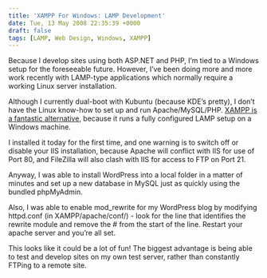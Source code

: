 ```yaml
---
title: 'XAMPP For Windows: LAMP Development'
date: Tue, 13 May 2008 22:35:39 +0000
draft: false
tags: [LAMP, Web Design, Windows, XAMPP]
---
```


Because I develop sites using both ASP.NET and PHP, I’m tied to a Windows setup for the foreseeable future. However, I’ve been doing more and more work recently with LAMP-type applications which normally require a working Linux server installation.

Although I currently dual-boot with Kubuntu (because KDE’s pretty), I don’t have the Linux know-how to set up and run Apache/MySQL/PHP. [XAMPP is a fantastic alternative](http://www.apachefriends.org/en/xampp-windows.html), because it runs a fully configured LAMP setup on a Windows machine.

I installed it today for the first time, and one warning is to switch off or disable your IIS installation, because Apache will conflict with IIS for use of Port 80, and FileZilla will also clash with IIS for access to FTP on Port 21.

Anyway, I was able to install WordPress into a local folder in a matter of minutes and set up a new database in MySQL just as quickly using the bundled phpMyAdmin.

Also, I was able to enable mod_rewrite for my WordPress blog by modifying httpd.conf (in XAMPP/apache/conf/) - look for the line that identifies the rewrite module and remove the # from the start of the line. Restart your apache server and you’re all set.

This looks like it could be a lot of fun! The biggest advantage is being able to test and develop sites on my own test server, rather than constantly FTPing to a remote site.